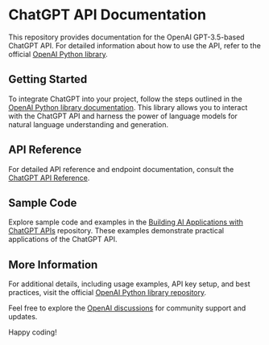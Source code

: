 # ChatGPT API Documentation

This repository provides documentation for the OpenAI GPT-3.5-based ChatGPT API. For detailed information about how to use the API, refer to the official [OpenAI Python library](https://github.com/openai/openai-python).

## Getting Started

To integrate ChatGPT into your project, follow the steps outlined in the [OpenAI Python library documentation](https://github.com/openai/openai-python). This library allows you to interact with the ChatGPT API and harness the power of language models for natural language understanding and generation.

## API Reference

For detailed API reference and endpoint documentation, consult the [ChatGPT API Reference](https://platform.openai.com/docs/api-reference/chat).

## Sample Code

Explore sample code and examples in the [Building AI Applications with ChatGPT APIs](https://github.com/PacktPublishing/Building-AI-Applications-with-ChatGPT-APIs/tree/main) repository. These examples demonstrate practical applications of the ChatGPT API.

## More Information

For additional details, including usage examples, API key setup, and best practices, visit the official [OpenAI Python library repository](https://github.com/openai/openai-python).

Feel free to explore the [OpenAI discussions](https://github.com/openai/openai-python/discussions) for community support and updates.

Happy coding!

